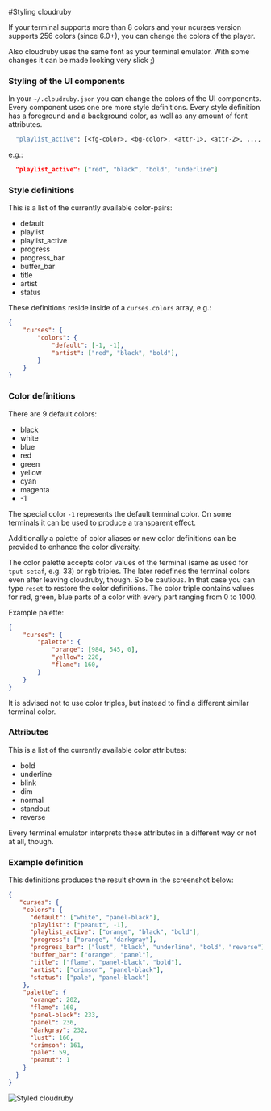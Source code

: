 
#Styling cloudruby

If your terminal supports more than 8 colors and your ncurses version supports 256 colors (since 6.0+), you can change the colors of the player.

Also cloudruby uses the same font as your terminal emulator. With some changes it can be made looking very slick ;)

### Styling of the UI components
In your `~/.cloudruby.json` you can change the colors of the UI components.
Every component uses one ore more style definitions.
Every style definition has a foreground and a background color, as well as any amount of font attributes.

```lisp
  "playlist_active": [<fg-color>, <bg-color>, <attr-1>, <attr-2>, ..., <attr-n>]
```

e.g.:

```json
  "playlist_active": ["red", "black", "bold", "underline"]
```
### Style definitions
This is a list of the currently available color-pairs:

* default
* playlist
* playlist_active
* progress
* progress_bar
* buffer_bar
* title
* artist
* status

These definitions reside inside of a `curses.colors` array, e.g.:

```json
{
	"curses": {
		"colors": {
			"default": [-1, -1],
			"artist": ["red", "black", "bold"],
		}
	}
}
```

### Color definitions

There are 9 default colors:

* black
* white
* blue
* red
* green
* yellow
* cyan
* magenta
* -1

The special color `-1` represents the default terminal color. On some terminals it can be used to produce a transparent effect.

Additionally a palette of color aliases or new color definitions can be provided to enhance the color diversity.

The color palette accepts color values of the terminal (same as used for `tput setaf`, e.g. 33) or rgb triples. The later redefines the terminal colors even after leaving cloudruby, though. So be cautious. In that case you can type `reset` to restore the color definitions. The color triple contains values for red, green, blue parts of a color with every part ranging from 0 to 1000.

Example palette:

```json
{
	"curses": {
		"palette": {
			"orange": [984, 545, 0],
			"yellow": 220,
			"flame": 160,
		}
 	}
}
```

It is advised not to use color triples, but instead to find a different similar terminal color.

### Attributes
This is a list of the currently available color attributes:

* bold
* underline
* blink
* dim
* normal
* standout
* reverse

Every terminal emulator interprets these attributes in a different way or not at all, though.


### Example definition

This definitions produces the result shown in the screenshot below: 

```json
{
   "curses": {
    "colors": {
      "default": ["white", "panel-black"],
      "playlist": ["peanut", -1],
      "playlist_active": ["orange", "black", "bold"],
      "progress": ["orange", "darkgray"],
      "progress_bar": ["lust", "black", "underline", "bold", "reverse"],
      "buffer_bar": ["orange", "panel"],
      "title": ["flame", "panel-black", "bold"],
      "artist": ["crimson", "panel-black"],
      "status": ["pale", "panel-black"]
    },
    "palette": {
      "orange": 202,
      "flame": 160,
      "panel-black": 233,
      "panel": 236,
      "darkgray": 232,
      "lust": 166,
      "crimson": 161,
      "pale": 59,
      "peanut": 1
    }
  }
}
```

![Styled cloudruby](https://www.dropbox.com/s/kfiu4ve85jsxh04/cloudruby-styling.png?raw=1)